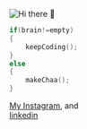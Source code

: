 <!-- ### Hi there 👋 -->
<!-- <h3>Hi, I am Gurpreet </h3> -->

![Hi there 👋](https://media.giphy.com/media/du3J3cXyzhj75IOgvA/giphy.gif)


<!-- **GurpreetSaranagal/GurpreetSaranagal** is a ✨ _special_ ✨ repository because its `README.md` (this file) appears on your GitHub profile. -->

<!-- About me -->

```cpp
if(brain!=empty)
{
    keepCoding();
}
else
{
    makeChaa();
}
```

<!-- -  I’m currently working on CPP and Python
-  I’m currently learning DSA and Python
-  I’m looking to collaborate on learning new technologies
- In case you want to reach me -->
[My Instagram](https://www.instagram.com/officialsarangral/), and  
[linkedin](https://www.linkedin.com/in/gurpreet-sarangal-b92525219/)
<!-- - 😄 Pronouns: ... -->
<!-- - ⚡ Fun fact: ... -->

